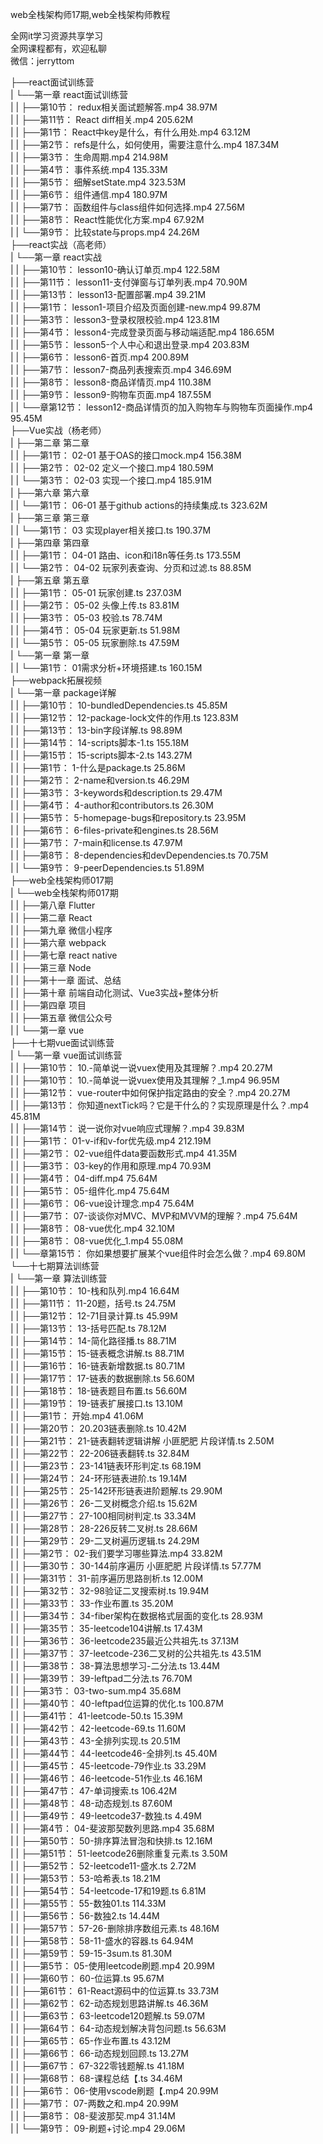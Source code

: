 web全栈架构师17期,web全栈架构师教程

全网it学习资源共享学习<br>全网课程都有，欢迎私聊<br>微信：jerryttom<br>

├──react面试训练营<br> | └──第一章 react面试训练营<br> | | ├──第10节： redux相关面试题解答.mp4 38.97M<br> | | ├──第11节： React diff相关.mp4 205.62M<br> | | ├──第1节： React中key是什么，有什么用处.mp4 63.12M<br> | | ├──第2节： refs是什么，如何使用，需要注意什么.mp4 187.34M<br> | | ├──第3节： 生命周期.mp4 214.98M<br> | | ├──第4节： 事件系统.mp4 135.33M<br> | | ├──第5节： 细解setState.mp4 323.53M<br> | | ├──第6节： 组件通信.mp4 180.97M<br> | | ├──第7节： 函数组件与class组件如何选择.mp4 27.56M<br> | | ├──第8节： React性能优化方案.mp4 67.92M<br> | | └──第9节： 比较state与props.mp4 24.26M<br> ├──react实战（高老师）<br> | └──第一章 react实战<br> | | ├──第10节： lesson10-确认订单页.mp4 122.58M<br> | | ├──第11节： lesson11-支付弹窗与订单列表.mp4 70.90M<br> | | ├──第13节： lesson13-配置部署.mp4 39.21M<br> | | ├──第1节： lesson1-项目介绍及页面创建-new.mp4 99.87M<br> | | ├──第3节： lesson3-登录权限校验.mp4 123.81M<br> | | ├──第4节： lesson4-完成登录页面与移动端适配.mp4 186.65M<br> | | ├──第5节： lesson5-个人中心和退出登录.mp4 203.83M<br> | | ├──第6节： lesson6-首页.mp4 200.89M<br> | | ├──第7节： lesson7-商品列表搜索页.mp4 346.69M<br> | | ├──第8节： lesson8-商品详情页.mp4 110.38M<br> | | ├──第9节： lesson9-购物车页面.mp4 187.55M<br> | | └──章第12节： lesson12-商品详情页的加入购物车与购物车页面操作.mp4 95.45M<br> ├──Vue实战（杨老师）<br> | ├──第二章 第二章<br> | | ├──第1节： 02-01 基于OAS的接口mock.mp4 156.38M<br> | | ├──第2节： 02-02 定义一个接口.mp4 180.59M<br> | | └──第3节： 02-03 实现一个接口.mp4 185.91M<br> | ├──第六章 第六章<br> | | └──第1节： 06-01 基于github actions的持续集成.ts 323.62M<br> | ├──第三章 第三章<br> | | └──第1节： 03 实现player相关接口.ts 190.37M<br> | ├──第四章 第四章<br> | | ├──第1节： 04-01 路由、icon和i18n等任务.ts 173.55M<br> | | └──第2节： 04-02 玩家列表查询、分页和过滤.ts 88.85M<br> | ├──第五章 第五章<br> | | ├──第1节： 05-01 玩家创建.ts 237.03M<br> | | ├──第2节： 05-02 头像上传.ts 83.81M<br> | | ├──第3节： 05-03 校验.ts 78.74M<br> | | ├──第4节： 05-04 玩家更新.ts 51.98M<br> | | └──第5节： 05-05 玩家删除.ts 47.59M<br> | └──第一章 第一章<br> | | └──第1节： 01需求分析+环境搭建.ts 160.15M<br> ├──webpack拓展视频<br> | └──第一章 package详解<br> | | ├──第10节： 10-bundledDependencies.ts 45.85M<br> | | ├──第12节： 12-package-lock文件的作用.ts 123.83M<br> | | ├──第13节： 13-bin字段详解.ts 98.89M<br> | | ├──第14节： 14-scripts脚本-1.ts 155.18M<br> | | ├──第15节： 15-scripts脚本-2.ts 143.27M<br> | | ├──第1节： 1-什么是package.ts 25.86M<br> | | ├──第2节： 2-name和version.ts 46.29M<br> | | ├──第3节： 3-keywords和description.ts 29.47M<br> | | ├──第4节： 4-author和contributors.ts 26.30M<br> | | ├──第5节： 5-homepage-bugs和repository.ts 23.95M<br> | | ├──第6节： 6-files-private和engines.ts 28.56M<br> | | ├──第7节： 7-main和license.ts 47.97M<br> | | ├──第8节： 8-dependencies和devDependencies.ts 70.75M<br> | | └──第9节： 9-peerDependencies.ts 51.89M<br> ├──web全栈架构师017期<br> | └──web全栈架构师017期<br> | | ├──第八章 Flutter<br> | | ├──第二章 React<br> | | ├──第九章 微信小程序<br> | | ├──第六章 webpack<br> | | ├──第七章 react native<br> | | ├──第三章 Node<br> | | ├──第十一章 面试、总结<br> | | ├──第十章 前端自动化测试、Vue3实战+整体分析<br> | | ├──第四章 项目<br> | | ├──第五章 微信公众号<br> | | └──第一章 vue<br> ├──十七期vue面试训练营<br> | └──第一章 vue面试训练营<br> | | ├──第10节： 10.-简单说一说vuex使用及其理解？.mp4 20.27M<br> | | ├──第10节： 10.-简单说一说vuex使用及其理解？_1.mp4 96.95M<br> | | ├──第12节： vue-router中如何保护指定路由的安全？.mp4 20.27M<br> | | ├──第13节： 你知道nextTick吗？它是干什么的？实现原理是什么？.mp4 45.81M<br> | | ├──第14节： 说一说你对vue响应式理解？.mp4 39.83M<br> | | ├──第1节： 01-v-if和v-for优先级.mp4 212.19M<br> | | ├──第2节： 02-vue组件data要函数形式.mp4 41.35M<br> | | ├──第3节： 03-key的作用和原理.mp4 70.93M<br> | | ├──第4节： 04-diff.mp4 75.64M<br> | | ├──第5节： 05-组件化.mp4 75.64M<br> | | ├──第6节： 06-vue设计理念.mp4 75.64M<br> | | ├──第7节： 07-谈谈你对MVC、MVP和MVVM的理解？.mp4 75.64M<br> | | ├──第8节： 08-vue优化.mp4 32.10M<br> | | ├──第8节： 08-vue优化_1.mp4 55.08M<br> | | └──章第15节： 你如果想要扩展某个vue组件时会怎么做？.mp4 69.80M<br> └──十七期算法训练营<br> | └──第一章 算法训练营<br> | | ├──第10节： 10-栈和队列.mp4 16.64M<br> | | ├──第11节： 11-20题，括号.ts 24.75M<br> | | ├──第12节： 12-71目录计算.ts 45.99M<br> | | ├──第13节： 13-括号匹配.ts 78.12M<br> | | ├──第14节： 14-简化路径播.ts 88.71M<br> | | ├──第15节： 15-链表概念讲解.ts 88.71M<br> | | ├──第16节： 16-链表新增数据.ts 80.71M<br> | | ├──第17节： 17-链表的数据删除.ts 56.60M<br> | | ├──第18节： 18-链表题目布置.ts 56.60M<br> | | ├──第19节： 19-链表扩展接口.ts 13.10M<br> | | ├──第1节： 开始.mp4 41.06M<br> | | ├──第20节： 20.203链表删除.ts 10.42M<br> | | ├──第21节： 21-链表翻转逻辑讲解 小匪肥肥 片段详情.ts 2.50M<br> | | ├──第22节： 22-206链表翻转.ts 32.84M<br> | | ├──第23节： 23-141链表环形判定.ts 68.19M<br> | | ├──第24节： 24-环形链表进阶.ts 19.14M<br> | | ├──第25节： 25-142环形链表进阶题解.ts 29.90M<br> | | ├──第26节： 26-二叉树概念介绍.ts 15.62M<br> | | ├──第27节： 27-100相同树判定.ts 33.34M<br> | | ├──第28节： 28-226反转二叉树.ts 28.66M<br> | | ├──第29节： 29-二叉树遍历逻辑.ts 24.29M<br> | | ├──第2节： 02-我们要学习哪些算法.mp4 33.82M<br> | | ├──第30节： 30-144前序遍历 小匪肥肥 片段详情.ts 57.77M<br> | | ├──第31节： 31-前序遍历思路剖析.ts 12.00M<br> | | ├──第32节： 32-98验证二叉搜索树.ts 19.94M<br> | | ├──第33节： 33-作业布置.ts 35.20M<br> | | ├──第34节： 34-fiber架构在数据格式层面的变化.ts 28.93M<br> | | ├──第35节： 35-leetcode104讲解.ts 17.43M<br> | | ├──第36节： 36-leetcode235最近公共祖先.ts 37.13M<br> | | ├──第37节： 37-leetcode-236二叉树的公共祖先.ts 43.51M<br> | | ├──第38节： 38-算法思想学习-二分法.ts 13.44M<br> | | ├──第39节： 39-leftpad二分法.ts 76.70M<br> | | ├──第3节： 03-two-sum.mp4 35.68M<br> | | ├──第40节： 40-leftpad位运算的优化.ts 100.87M<br> | | ├──第41节： 41-leetcode-50.ts 15.39M<br> | | ├──第42节： 42-leetcode-69.ts 11.60M<br> | | ├──第43节： 43-全排列实现.ts 20.51M<br> | | ├──第44节： 44-leetcode46-全排列.ts 45.40M<br> | | ├──第45节： 45-leetcode-79作业.ts 33.29M<br> | | ├──第46节： 46-leetcode-51作业.ts 46.16M<br> | | ├──第47节： 47-单词搜索.ts 106.42M<br> | | ├──第48节： 48-动态规划.ts 87.60M<br> | | ├──第49节： 49-leetcode37-数独.ts 4.49M<br> | | ├──第4节： 04-斐波那契数列思路.mp4 35.68M<br> | | ├──第50节： 50-排序算法冒泡和快排.ts 12.16M<br> | | ├──第51节： 51-leetcode26删除重复元素.ts 3.50M<br> | | ├──第52节： 52-leetcode11-盛水.ts 2.72M<br> | | ├──第53节： 53-哈希表.ts 18.21M<br> | | ├──第54节： 54-leetcode-17和19题.ts 6.81M<br> | | ├──第55节： 55-数独01.ts 114.33M<br> | | ├──第56节： 56-数独2.ts 14.44M<br> | | ├──第57节： 57-26-删除排序数组元素.ts 48.16M<br> | | ├──第58节： 58-11-盛水的容器.ts 64.94M<br> | | ├──第59节： 59-15-3sum.ts 81.30M<br> | | ├──第5节： 05-使用leetcode刷题.mp4 20.99M<br> | | ├──第60节： 60-位运算.ts 95.67M<br> | | ├──第61节： 61-React源码中的位运算.ts 33.73M<br> | | ├──第62节： 62-动态规划思路讲解.ts 46.36M<br> | | ├──第63节： 63-leetcode120题解.ts 59.07M<br> | | ├──第64节： 64-动态规划解决背包问题.ts 56.63M<br> | | ├──第65节： 65-作业布置.ts 43.12M<br> | | ├──第66节： 66-动态规划回顾.ts 13.27M<br> | | ├──第67节： 67-322零钱题解.ts 41.18M<br> | | ├──第68节： 68-课程总结【.ts 34.46M<br> | | ├──第6节： 06-使用vscode刷题【.mp4 20.99M<br> | | ├──第7节： 07-两数之和.mp4 20.99M<br> | | ├──第8节： 08-斐波那契.mp4 31.14M<br> | | └──第9节： 09-刷题+讨论.mp4 29.06M